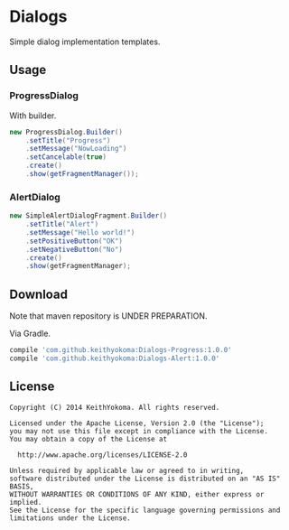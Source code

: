 # Dialogs

Simple dialog implementation templates.

## Usage

### ProgressDialog

With builder.

```java
new ProgressDialog.Builder()
    .setTitle("Progress")
    .setMessage("NowLoading")
    .setCancelable(true)
    .create()
    .show(getFragmentManager());
```

### AlertDialog

```java
new SimpleAlertDialogFragment.Builder()
    .setTitle("Alert")
    .setMessage("Hello world!")
    .setPositiveButton("OK")
    .setNegativeButton("No")
    .create()
    .show(getFragmentManager);
```

## Download

Note that maven repository is UNDER PREPARATION.

Via Gradle.

```groovy
compile 'com.github.keithyokoma:Dialogs-Progress:1.0.0'
compile 'com.github.keithyokoma:Dialogs-Alert:1.0.0'
```

## License

```
Copyright (C) 2014 KeithYokoma. All rights reserved.

Licensed under the Apache License, Version 2.0 (the "License");
you may not use this file except in compliance with the License.
You may obtain a copy of the License at

  http://www.apache.org/licenses/LICENSE-2.0

Unless required by applicable law or agreed to in writing,
software distributed under the License is distributed on an "AS IS" BASIS,
WITHOUT WARRANTIES OR CONDITIONS OF ANY KIND, either express or implied.
See the License for the specific language governing permissions and
limitations under the License.
```
